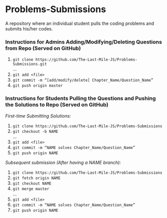 # Problems-Submissions
A repository where an individual student pulls the coding problems and submits his/her codes.


### Instructions for Admins Adding/Modifying/Deleting Questions from Repo (Served on GitHub)

1. `git clone https://github.com/The-Last-Mile-JS/Problems-Submissions.git`</br>
...
2. `git add <file>`
3. `git commit -m “[add/modify/delete] Chapter_Name/Question_Name”`
4. `git push origin master`

### Instructions for Students Pulling the Questions and Pushing the Solutions to Repo (Served on GitHub)

*First-time Submitting Solutions:*
1. `git clone https://github.com/The-Last-Mile-JS/Problems-Submissions`
2. `git checkout -b NAME`</br>
…
3.  `git add <file>`
4.  `git commit -m “NAME solves Chapter_Name/Question_Name”`
5.  `git push origin NAME`

*Subsequent submission (After having a NAME branch):*
1. `git clone https://github.com/The-Last-Mile-JS/Problems-Submissions`
2. `git fetch origin NAME`
3. `git checkout NAME`
4. `git merge master`</br>
…
5.  `git add <file>`
6.  `git commit -m “NAME solves Chapter_Name/Question_Name”`
7.  `git push origin NAME`
